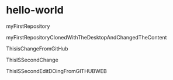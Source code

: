 # hello-world
myFirstRepository


myFirstRepositoryClonedWithTheDesktopAndChangedTheContent

ThisisChangeFromGitHub

ThisISSecondChange

ThisISSecondEditDOingFromGITHUBWEB
